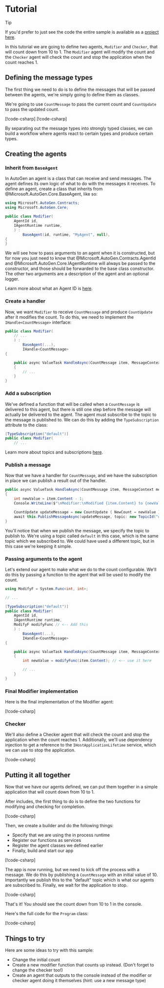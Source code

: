 # Tutorial

> [!TIP]
> If you'd prefer to just see the code the entire sample is available as a [project here](https://github.com/microsoft/autogen/tree/main/dotnet/samples/GettingStarted).

In this tutorial we are going to define two agents, `Modifier` and `Checker`, that will count down from 10 to 1. The `Modifier` agent will modify the count and the `Checker` agent will check the count and stop the application when the count reaches 1.

## Defining the message types

The first thing we need to do is to define the messages that will be passed between the agents, we're simply going to define them as classes.

We're going to use `CountMessage` to pass the current count and `CountUpdate` to pass the updated count.

[!code-csharp[](../../../dotnet/samples/GettingStarted/CountMessage.cs#snippet_CountMessage)]
[!code-csharp[](../../../dotnet/samples/GettingStarted/CountUpdate.cs#snippet_CountUpdate)]

By separating out the message types into strongly typed classes, we can build a workflow where agents react to certain types and produce certain types.

## Creating the agents

### Inherit from `BaseAgent`

In AutoGen an agent is a class that can receive and send messages. The agent defines its own logic of what to do with the messages it receives. To define an agent, create a class that inherits from @Microsoft.AutoGen.Core.BaseAgent, like so:

```csharp
using Microsoft.AutoGen.Contracts;
using Microsoft.AutoGen.Core;

public class Modifier(
    AgentId id,
    IAgentRuntime runtime,
    ) :
        BaseAgent(id, runtime, "MyAgent", null),
{
}
```

We will see how to pass arguments to an agent when it is constructed, but for now you just need to know that @Microsoft.AutoGen.Contracts.AgentId and @Microsoft.AutoGen.Core.IAgentRuntime will always be passed to the constructor, and those should be forwarded to the base class constructor. The other two arguments are a description of the agent and an optional logger.

Learn more about what an Agent ID is [here](https://microsoft.github.io/autogen/stable/user-guide/core-user-guide/core-concepts/agent-identity-and-lifecycle.html#agent-id).

### Create a handler

Now, we want `Modifier` to receive `CountMessage` and produce `CountUpdate` after it modifies the count. To do this, we need to implement the `IHandle<CountMessage>` interface:

```csharp
public class Modifier(
    // ...
    ) :
        BaseAgent(...),
        IHandle<CountMessage>
{

    public async ValueTask HandleAsync(CountMessage item, MessageContext messageContext)
    {
        // ...
    }
}
```

### Add a subscription

We've defined a function that will be called when a `CountMessage` is delivered to this agent, but there is still one step before the message will actually be delivered to the agent. The agent must subscribe to the topic to the message is published to. We can do this by adding the `TypeSubscription` attribute to the class:

```csharp
[TypeSubscription("default")]
public class Modifier(
    // ...
```

Learn more about topics and subscriptions [here](https://microsoft.github.io/autogen/stable/user-guide/core-user-guide/core-concepts/topic-and-subscription.html).

### Publish a message

Now that we have a handler for `CountMessage`, and we have the subscription in place we can publish a result out of the handler.

```csharp
public async ValueTask HandleAsync(CountMessage item, MessageContext messageContext)
{
    int newValue = item.Content - 1;
    Console.WriteLine($"\nModifier:\nModified {item.Content} to {newValue}");

    CountUpdate updateMessage = new CountUpdate { NewCount = newValue };
    await this.PublishMessageAsync(updateMessage, topic: new TopicId("default"));
}
```

You'll notice that when we publish the message, we specify the topic to publish to. We're using a topic called `default` in this case, which is the same topic which we subscribed to. We could have used a different topic, but in this case we're keeping it simple.

### Passing arguments to the agent

Let's extend our agent to make what we do to the count configurable. We'll do this by passing a function to the agent that will be used to modify the count.

```csharp
using ModifyF = System.Func<int, int>;

// ...

[TypeSubscription("default")]
public class Modifier(
    AgentId id,
    IAgentRuntime runtime,
    ModifyF modifyFunc // <-- Add this
    ) :
        BaseAgent(...),
        IHandle<CountMessage>
{

    public async ValueTask HandleAsync(CountMessage item, MessageContext messageContext)
    {
        int newValue = modifyFunc(item.Content); // <-- use it here

        // ...
    }
}

```

### Final Modifier implementation

Here is the final implementation of the Modifier agent:

[!code-csharp[](../../../dotnet/samples/GettingStarted/Modifier.cs#snippet_Modifier)]

### Checker

We'll also define a Checker agent that will check the count and stop the application when the count reaches 1. Additionally, we'll use dependency injection to get a reference to the `IHostApplicationLifetime` service, which we can use to stop the application.

[!code-csharp[](../../../dotnet/samples/GettingStarted/Checker.cs#snippet_Checker)]

## Putting it all together

Now that we have our agents defined, we can put them together in a simple application that will count down from 10 to 1.

After includes, the first thing to do is to define the two functions for modifying and checking for completion.

[!code-csharp[](../../../dotnet/samples/GettingStarted/Program.cs#snippet_Program_funcs)]

Then, we create a builder and do the following things:

- Specify that we are using the in process runtime
- Register our functions as services
- Register the agent classes we defined earlier
- Finally, build and start our app

[!code-csharp[](../../../dotnet/samples/GettingStarted/Program.cs#snippet_Program_builder)]

The app is now running, but we need to kick off the process with a message. We do this by publishing a `CountMessage` with an initial value of 10.
Importantly we publish this to the "default" topic which is what our agents are subscribed to. Finally, we wait for the application to stop.

[!code-csharp[](../../../dotnet/samples/GettingStarted/Program.cs#snippet_Program_publish)]

That's it! You should see the count down from 10 to 1 in the console.

Here's the full code for the `Program` class:

[!code-csharp[](../../../dotnet/samples/GettingStarted/Program.cs#snippet_Program)]

## Things to try

Here are some ideas to try with this sample:

- Change the initial count
- Create a new modifier function that counts up instead. (Don't forget to change the checker too!)
- Create an agent that outputs to the console instead of the modifier or checker agent doing it themselves (hint: use a new message type)
